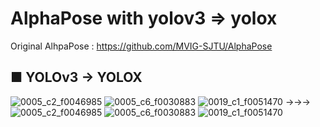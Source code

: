 # AlphaPose with yolov3 => yolox

Original AlhpaPose : https://github.com/MVIG-SJTU/AlphaPose

## ■ YOLOv3  →  YOLOX
![0005_c2_f0046985](https://user-images.githubusercontent.com/60573146/171554270-dd65d156-ff8c-4dcd-ba00-5f4deaf78c1b.jpg)
![0005_c6_f0030883](https://user-images.githubusercontent.com/60573146/171554274-bb57608c-2f3a-48ca-a401-0960c5ab5f22.jpg)
![0019_c1_f0051470](https://user-images.githubusercontent.com/60573146/171554284-494a600b-ccde-41dc-9b3e-75ff1917ed51.jpg)
→→→
![0005_c2_f0046985](https://user-images.githubusercontent.com/60573146/171554197-379f44e2-3344-4616-82d1-d0458f05e2b0.jpg)
![0005_c6_f0030883](https://user-images.githubusercontent.com/60573146/171554245-e929d584-c66c-4915-bf6d-d418e7c7e715.jpg)
![0019_c1_f0051470](https://user-images.githubusercontent.com/60573146/171554259-117d06d7-2732-4358-8231-64c98a0db5e7.jpg)


